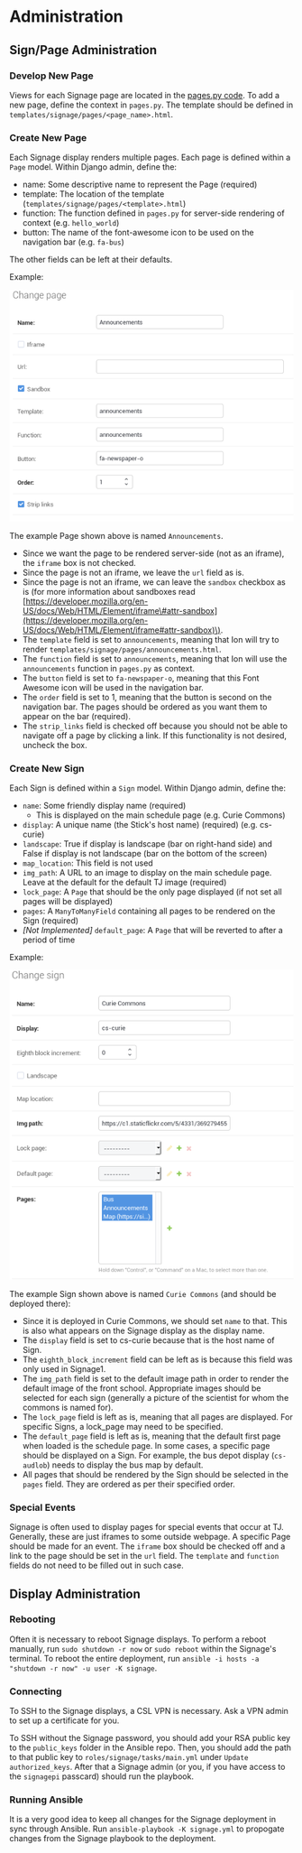 # Administration

## Sign/Page Administration

### Develop New Page

Views for each Signage page are located in the [pages.py code](https://github.com/tjcsl/ion/blob/master/intranet/apps/signage/pages.py). To add a new page, define the context in `pages.py`. The template should be defined in `templates/signage/pages/<page_name>.html`.

### Create New Page

Each Signage display renders multiple pages. Each page is defined within a `Page` model. Within Django admin, define the:

* name: Some descriptive name to represent the Page \(required\)
* template: The location of the template \(`templates/signage/pages/<template>.html`\)
* function: The function defined in `pages.py` for server-side rendering of context \(e.g. `hello_world`\)
* button: The name of the font-awesome icon to be used on the navigation bar \(e.g. `fa-bus`\)

The other fields can be left at their defaults.

Example:

![Example Page](../../.gitbook/assets/signage2.png)

The example Page shown above is named `Announcements`.

* Since we want the page to be rendered server-side \(not as an iframe\), the `iframe` box is not checked. 
* Since the page is not an iframe, we leave the `url` field as is.
* Since the page is not an iframe, we can leave the `sandbox` checkbox as is \(for more information about sandboxes read [https://developer.mozilla.org/en-US/docs/Web/HTML/Element/iframe\#attr-sandbox](https://developer.mozilla.org/en-US/docs/Web/HTML/Element/iframe#attr-sandbox)\).
* The `template` field is set to `announcements`, meaning that Ion will try to render `templates/signage/pages/announcements.html`.  
* The `function` field is set to `announcements`, meaning that Ion will use the `announcements` function in `pages.py` as context.
* The `button` field is set to `fa-newspaper-o`, meaning that this Font Awesome icon will be used in the navigation bar.  
* The `order` field is set to 1, meaning that the button is second on the navigation bar.  The pages should be ordered as you want them to appear on the bar \(required\).
* The `strip_links` field is checked off because you should not be able to navigate off a page by clicking a link.  If this functionality is not desired, uncheck the box.

### Create New Sign

Each Sign is defined within a `Sign` model. Within Django admin, define the:

* `name`: Some friendly display name \(required\)
  * This is displayed on the main schedule page \(e.g. Curie Commons\)
* `display`: A unique name \(the Stick's host name\) \(required\) \(e.g. cs-curie\)
* `landscape`: True if display is landscape \(bar on right-hand side\) and False if display is not landscape \(bar on the bottom of the screen\)
* `map_location`: This field is not used
* `img_path`: A URL to an image to display on the main schedule page.  Leave at the default for the default TJ image \(required\)
* `lock_page`: A `Page` that should be the only page displayed \(if not set all pages will be displayed\)
* `pages`: A `ManyToManyField` containing all pages to be rendered on the Sign \(required\)
* _\[Not Implemented\]_ `default_page`: A `Page` that will be reverted to after a period of time

Example:

![](../../.gitbook/assets/signage3.png)

The example Sign shown above is named `Curie Commons` \(and should be deployed there\):

* Since it is deployed in Curie Commons, we should set `name` to that.  This is also what appears on the Signage display as the display name.
* The `display` field is set to cs-curie because that is the host name of Sign.  
* The `eighth_block_increment` field can be left as is because this field was only used in Signage1.
* The `img_path` field is set to the default image path in order to render  the default image of the front school.  Appropriate images should be selected for each sign \(generally a picture of the scientist for whom the commons is named for\).
* The `lock_page` field is left as is, meaning that all pages are displayed.  For specific Signs, a lock\_page may need to be specified.
* The `default_page` field is left as is, meaning that the default first page when loaded is the schedule page.  In some cases, a specific page should be displayed on a Sign.  For example, the bus depot display \(`cs-audlob`\) needs to display the bus map by default.
* All pages that should be rendered by the Sign should be selected in the `pages` field.  They are ordered as per their specified order.

### Special Events

Signage is often used to display pages for special events that occur at TJ. Generally, these are just iframes to some outside webpage. A specific Page should be made for an event. The `iframe` box should be checked off and a link to the page should be set in the `url` field. The `template` and `function` fields do not need to be filled out in such case.

## Display Administration

### Rebooting

Often it is necessary to reboot Signage displays. To perform a reboot manually, run `sudo shutdown -r now` or `sudo reboot` within the Signage's terminal. To reboot the entire deployment, run `ansible -i hosts -a "shutdown -r now" -u user -K signage`.

### Connecting

To SSH to the Signage displays, a CSL VPN is necessary. Ask a VPN admin to set up a certificate for you.

To SSH without the Signage password, you should add your RSA public key to the `public_keys` folder in the Ansible repo. Then, you should add the path to that public key to `roles/signage/tasks/main.yml` under `Update authorized_keys`. After that a Signage admin \(or you, if you have access to the `signagepi` passcard\) should run the playbook.

### Running Ansible

It is a very good idea to keep all changes for the Signage deployment in sync through Ansible. Run `ansible-playbook -K signage.yml` to propogate changes from the Signage playbook to the deployment.

